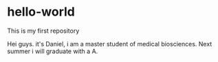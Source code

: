 # hello-world
This is my first repository

Hei guys. it's Daniel, i am a master student of medical biosciences. 
Next summer i will graduate with a A.


